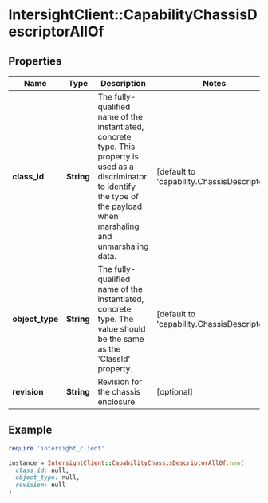 # IntersightClient::CapabilityChassisDescriptorAllOf

## Properties

| Name | Type | Description | Notes |
| ---- | ---- | ----------- | ----- |
| **class_id** | **String** | The fully-qualified name of the instantiated, concrete type. This property is used as a discriminator to identify the type of the payload when marshaling and unmarshaling data. | [default to &#39;capability.ChassisDescriptor&#39;] |
| **object_type** | **String** | The fully-qualified name of the instantiated, concrete type. The value should be the same as the &#39;ClassId&#39; property. | [default to &#39;capability.ChassisDescriptor&#39;] |
| **revision** | **String** | Revision for the chassis enclosure. | [optional] |

## Example

```ruby
require 'intersight_client'

instance = IntersightClient::CapabilityChassisDescriptorAllOf.new(
  class_id: null,
  object_type: null,
  revision: null
)
```

